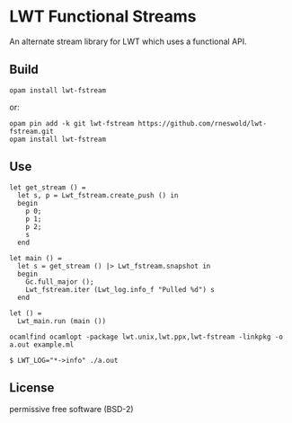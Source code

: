 # LWT Functional Streams

An alternate stream library for LWT which uses a functional API.

## Build

    opam install lwt-fstream

or:

    opam pin add -k git lwt-fstream https://github.com/rneswold/lwt-fstream.git
    opam install lwt-fstream

## Use

```
let get_stream () =
  let s, p = Lwt_fstream.create_push () in
  begin
    p 0;
    p 1;
    p 2;
    s
  end

let main () =
  let s = get_stream () |> Lwt_fstream.snapshot in
  begin
    Gc.full_major ();
    Lwt_fstream.iter (Lwt_log.info_f "Pulled %d") s
  end

let () =
  Lwt_main.run (main ())
```

```
ocamlfind ocamlopt -package lwt.unix,lwt.ppx,lwt-fstream -linkpkg -o a.out example.ml
```

```
$ LWT_LOG="*->info" ./a.out
```

## License

permissive free software (BSD-2)
